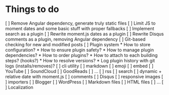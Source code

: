 Things to do
=============
[ ] Remove Angular dependency, generate truly static files
[ ] Limit JS to moment dates and some basic stuff with proper fallbacks
    [ ] Implement search as a plugin
    [ ] Rewrite moment.js dates as a plugin
    [ ] Rewrite Disqus comments as a plugin, removing Angular dependency
[ ] Git-based checking for new and modified posts
[ ] Plugin system
    * How to store configuration?
    * How to ensure plugin safety?
    * How to manage plugin dependencies?
    * How to order plugins?
    * How to attach to each building steps? (hooks?)
    * How to resolve versions?
    * Log plugin history with git logs (installs/removes)?
    [ ] cli utility
    [ ] markdown
    [ ] emoji
    [ ] embed
        [ ] YouTube
        [ ] SoundCloud
        [ ] GoodReads
        [ ] ...
    [ ] rss
    [ ] search
    [ ] dynamic + relative date with moment.js
    [ ] comments
        [ ] Disqus
    [ ] responsive images
    [ ] importers
        [ ] Blogger
        [ ] WordPress
        [ ] Markdown files
        [ ] HTML files
        [ ] ...
[ ] Localization